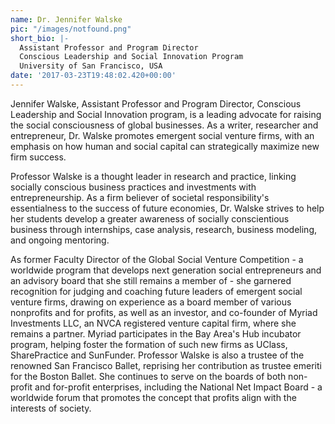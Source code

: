 ```yaml
---
name: Dr. Jennifer Walske
pic: "/images/notfound.png"
short_bio: |-
  Assistant Professor and Program Director
  Conscious Leadership and Social Innovation Program
  University of San Francisco, USA
date: '2017-03-23T19:48:02.420+00:00'
---
```

Jennifer Walske, Assistant Professor and Program Director, Conscious Leadership and Social Innovation program, is a leading advocate for raising the social consciousness of global businesses. As a writer, researcher and entrepreneur, Dr. Walske promotes emergent social venture firms, with an emphasis on how human and social capital can strategically maximize new firm success.

Professor Walske is a thought leader in research and practice, linking socially conscious business practices and investments with entrepreneurship. As a firm believer of societal responsibility's essentialness to the success of future economies, Dr. Walske strives to help her students develop a greater awareness of socially conscientious business through internships, case analysis, research, business modeling, and ongoing mentoring.

As former Faculty Director of the Global Social Venture Competition - a worldwide program that develops next generation social entrepreneurs and an advisory board that she still remains a member of - she garnered recognition for judging and coaching future leaders of emergent social venture firms, drawing on experience as a board member of various nonprofits and for profits, as well as an investor, and co-founder of Myriad Investments LLC, an NVCA registered venture capital firm, where she remains a partner. Myriad participates in the Bay Area's Hub incubator program, helping foster the formation of such new firms as UClass, SharePractice and SunFunder. Professor Walske is also a trustee of the renowned San Francisco Ballet, reprising her contribution as trustee emeriti for the Boston Ballet. She continues to serve on the boards of both non-profit and for-profit enterprises, including the National Net Impact Board - a worldwide forum that promotes the concept that profits align with the interests of society.
